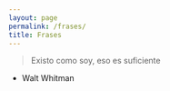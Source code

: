 ```yaml
---
layout: page
permalink: /frases/
title: Frases
---
```

> Existo como soy, eso es suficiente  
- Walt Whitman